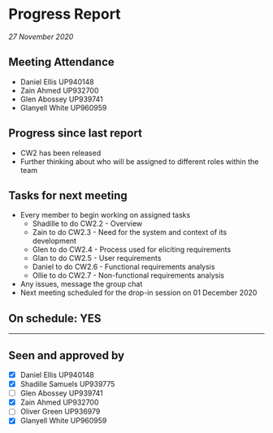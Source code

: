 # Progress Report

*27 November 2020*

## Meeting Attendance

- Daniel Ellis UP940148
- Zain Ahmed UP932700
- Glen Abossey UP939741
- Glanyell White UP960959

## Progress since last report

* CW2 has been released
* Further thinking about who will be assigned to different roles within the team

## Tasks for next meeting

* Every member to begin working on assigned tasks
  * Shadille to do CW2.2 - Overview
  * Zain to do CW2.3 - Need for the system and context of its development
  * Glen to do CW2.4 - Process used for eliciting requirements
  * Glan to do CW2.5 - User requirements
  * Daniel to do CW2.6 - Functional requirements analysis
  * Ollie to do CW2.7 - Non-functional requirements analysis
* Any issues, message the group chat
* Next meeting scheduled for the drop-in session on 01 December 2020

## On schedule: YES

---

## Seen and approved by

* [x] Daniel Ellis UP940148
* [x] Shadille Samuels UP939775
* [ ] Glen Abossey UP939741
* [x] Zain Ahmed UP932700
* [ ] Oliver Green UP936979
* [x] Glanyell White UP960959
